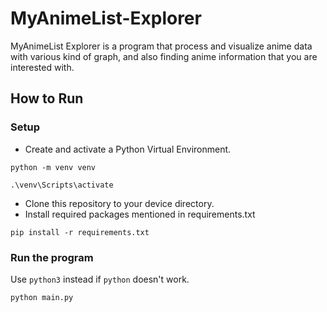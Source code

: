 # MyAnimeList-Explorer

MyAnimeList Explorer is a program that process and visualize anime data with various kind of graph,
and also finding anime information that you are interested with.

## How to Run

### Setup

* Create and activate a Python Virtual Environment.
```
python -m venv venv
```
```
.\venv\Scripts\activate
```
* Clone this repository to your device directory.
* Install required packages mentioned in requirements.txt
```
pip install -r requirements.txt
```

### Run the program
Use `python3` instead if `python` doesn't work.
```
python main.py
```

